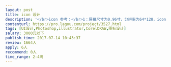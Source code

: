 ```yaml
---                
layout: post       
title: icon 设计           
description: '</br>icon 参考：</br>1：屏幕尺寸为0.96寸，分辨率为64*128，icon的大小设计要放在此屏幕上显示，</br> 为了展示美观，所以先预估好大小（备注：图标大小建议不要超过40*40，</br> 我之前画了一套icon30*30太小，40以上的又点大，推荐36*36左右）</br>2：icon要求黑白的bmp格式</br>3：一套icon估计有100副左右，每个icon的大小请结合屏幕实际大小进行绘制。</br>4：字符：AM、PM、Jan、Feb、Mar、Apr、May、Jun、Jul、Aug、Sep、Oct、</br> Nov、Dec，Mon、Tue、Wed、Thu、Fri、Sat、Sun、OFF、ON、0至9，10至31（日期）</br>（约50来副）</br> 画面icon：计步2副、kcal 2副、睡眠太阳，睡眠箭头、睡眠月亮，睡眠中的大月亮、</br> 蓝牙勾，蓝牙叉、蓝牙icon、拍照，正在拍照，找手机，正在找手机，音乐icon，</br> 音乐前一首，音乐后一首，音乐播放，音乐暂停 ，心率、完成目标的3种状态、</br> 距离、闹钟、运动时间、完成目标百分比、久坐画面两种icon和一幅箭头icon，</br> 时间主界面3种小icon：小锁头、设置久坐icon、小闹钟；wechat、QQ、skype、</br> WhatsApp、SMS、messenger，电量6种状态6副，充电1副，返回icon（约50副）</br>'     
contenturl: https://pro.lagou.com/project/3527.html      
tags: [UI设计,Photoshop,illustrator,CorelDRAW,图标设计]            
salary: 3000元以下          
publish_time: 2017-07-14 10:43:37         
review: 1664人                   
apply: 6人                   
recommend: 0人                   
time_range: 2-4周              
---                 
```

